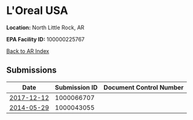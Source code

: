 # L'Oreal USA

**Location:** North Little Rock, AR

**EPA Facility ID:** 100000225767

[Back to AR Index](../../index.md)

## Submissions

| Date | Submission ID | Document Control Number |
|------|--------------|-------------------------|
| [2017-12-12](submissions/1000066707.md) | 1000066707 |  |
| [2014-05-29](submissions/1000043055.md) | 1000043055 |  |
